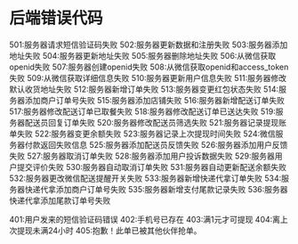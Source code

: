 # 后端错误代码
501:服务器请求短信验证码失败
502:服务器更新数据和注册失败
503:服务器添加地址失败
504:服务器更新地址失败
505:服务器删除地址失败
506:从微信获取openid失败
507:服务器创建openid失败
508:从微信获取openid和access_token失败
509:从微信获取详细信息失败
510:服务器更新用户信息失败
511:服务器修改默认收货地址失败
512:服务器新增订单失败
513:服务器变更红包状态失败
514:服务器添加商户订单号失败
515:服务器添加店铺失败
516:服务器新增配送订单失败
517:服务器修改配送订单已取餐失败
518:服务器修改配送订单已送达失败
519:服务器配送员回复订单失败
520:服务器修改配送员筛选失败
521:服务器记录提现账单失败
522:服务器变更余额失败
523:服务器记录上次提现时间失败
524:微信服务器付款返回失败信息
525:服务器添加配送员反馈失败
526:服务器添加用户反馈失败
527:服务器取消订单失败
528:服务器添加用户投诉数据失败
529:服务器用户提交评价失败
530:服务器自动取消订单失败
531:服务器自动更新配送余额失败
532:服务器更改微信配送提醒开关失败
533:服务器新增快递代拿订单失败
534:服务器快递代拿添加商户订单号失败
535:服务器新增支付尾款记录失败
536:服务器快递代拿添加尾款订单号失败


401:用户发来的短信验证码错误
402:手机号已存在
403:满1元才可提现
404:离上次提现未满24小时
405:抱歉！此单已被其他伙伴抢单。
